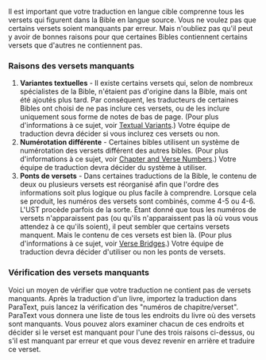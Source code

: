 Il est important que votre traduction en langue cible comprenne tous les versets qui figurent dans la Bible en langue source. Vous ne voulez pas que certains versets soient manquants par erreur. Mais n'oubliez pas qu'il peut y avoir de bonnes raisons pour que certaines Bibles contiennent certains versets que d'autres ne contiennent pas.

### Raisons des versets manquants

1. **Variantes textuelles** - Il existe certains versets qui, selon de nombreux spécialistes de la Bible, n'étaient pas d'origine dans la Bible, mais ont été ajoutés plus tard. Par conséquent, les traducteurs de certaines Bibles ont choisi de ne pas inclure ces versets, ou de les inclure uniquement sous forme de notes de bas de page. (Pour plus d'informations à ce sujet, voir [Textual Variants](../../translate/translate-textvariants/01.md).) Votre équipe de traduction devra décider si vous inclurez ces versets ou non.
1. **Numérotation différente** - Certaines bibles utilisent un système de numérotation des versets différent des autres bibles. (Pour plus d'informations à ce sujet, voir [Chapter and Verse Numbers](../../translate/translate-chapverse/01.md).) Votre équipe de traduction devra décider du système à utiliser.
1. **Ponts de versets** - Dans certaines traductions de la Bible, le contenu de deux ou plusieurs versets est réorganisé afin que l'ordre des informations soit plus logique ou plus facile à comprendre. Lorsque cela se produit, les numéros des versets sont combinés, comme 4-5 ou 4-6. L'UST procède parfois de la sorte. Étant donné que tous les numéros de versets n'apparaissent pas (ou qu'ils n'apparaissent pas là où vous vous attendez à ce qu'ils soient), il peut sembler que certains versets manquent. Mais le contenu de ces versets est bien là. (Pour plus d'informations à ce sujet, voir [Verse Bridges](../../translate/translate-versebridge/01.md).) Votre équipe de traduction devra décider d'utiliser ou non les ponts de versets.

### Vérification des versets manquants

Voici un moyen de vérifier que votre traduction ne contient pas de versets manquants. Après la traduction d'un livre, importez la traduction dans ParaText, puis lancez la vérification des "numéros de chapitre/verset". ParaText vous donnera une liste de tous les endroits du livre où des versets sont manquants. Vous pouvez alors examiner chacun de ces endroits et décider si le verset est manquant pour l'une des trois raisons ci-dessus, ou s'il est manquant par erreur et que vous devez revenir en arrière et traduire ce verset.
